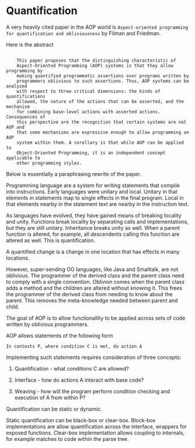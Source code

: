 # Quantification

A very heavily cited paper in the AOP world is `Aspect-oriented programming for
quantification and obliviousness` by Filman and Friedman.

Here is the abstract

```

    This paper proposes that the distinguishing characteristic of
    Aspect-Oriented Programming (AOP) systems is that they allow programming by
    making quantified programmatic assertions over programs written by
    programmers oblivious to such assertions. Thus, AOP systems can be analyzed
    with respect to three critical dimensions: the kinds of quantifications
    allowed, the nature of the actions that can be asserted, and the mechanism
    for combining base-level actions with asserted actions. Consequences of
    this perspective are the recognition that certain systems are not AOP and
    that some mechanisms are expressive enough to allow programming an AOP
    system within them. A corollary is that while AOP can be applied to
    Object-Oriented Programming, it is an independent concept applicable to
    other programming styles.

```

Below is essentially a paraphrasing rewrite of the paper. 

Programming language are a system for writing statements that compile into
instructions. Early languages were unitary and local. Unitary in that elements
in statements map to single effects in the final program. Local in that
elements nearby in the statement text are nearby in the instruction text. 

As languages have evolved, they have gained means of breaking locality and
unity. Functions break locality by separating calls and implementations, but
they are still unitary. Inheritance breaks unity as well. When a parent
function is altered, for example, all descendents calling this function are
altered as well. This is quantification.

A quantified change is a change in one location that has effects in many
locations.

However, super-sending OO languages, like Java and Smalltalk, are not
oblivious. The programmer of the derived class and the parent class need to
comply with a single convention. Oblivion comes when the parent class adds a
method and the children are altered without knowing it. This frees the
programmer of the derived class from needing to know about the parent. This
removes the meta-knowledge needed between parent and child.

The goal of AOP is to allow functionallity to be applied across sets of code
written by oblivious programmers.

AOP allows statements of the following form

```
In contexts P, where condition C is met, do action A
```

Implementing such statements requires consideration of three concepts:

 1. Quantification - what conditions C are allowed?

 2. Interface - how do actions A interact with base code?

 3. Weaving - how will the program perform condition checking and execution of A from within P?

Quantification can be static or dynamic.

Static quantification can be black-box or clear-box. Block-box implementations
are allow quantification across the interface, wrappers for exposed functions.
Clear-box implementation allows coupling to internals, for example matches to
code within the parse tree.

